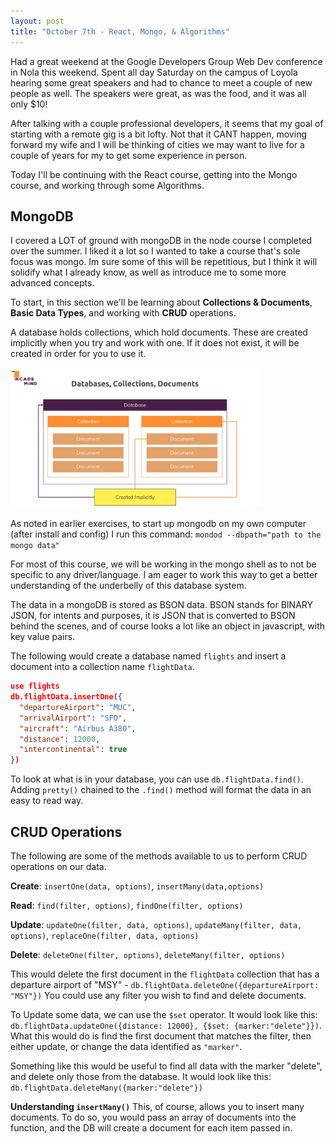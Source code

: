 ```yaml
---
layout: post
title: "October 7th - React, Mongo, & Algorithms"
---
```

Had a great weekend at the Google Developers Group Web Dev conference in Nola this weekend. Spent all day Saturday on the campus of Loyola hearing some great speakers and had to chance to meet a couple of new people as well. The speakers were great, as was the food, and it was all only $10!

After talking with a couple professional developers, it seems that my goal of starting with a remote gig is a bit lofty. Not that it CANT happen, moving forward my wife and I will be thinking of cities we may want to live for a couple of years for my to get some experience in person.

Today I'll be continuing with the React course, getting into the Mongo course, and working through some Algorithms.
<!--more-->

## MongoDB
I covered a LOT of ground with mongoDB in the node course I completed over the summer. I liked it a lot so I wanted to take a course that's sole focus was mongo. Im sure some of this will be repetitious, but I think it will solidify what I already know, as well as introduce me to some more advanced concepts.

To start, in  this section we'll be learning about **Collections & Documents**, **Basic Data Types**, and working with **CRUD** operations.

A database holds collections, which hold documents. These are created implicitly when you try and work with one. If it does not exist, it will be created in order for you to use it.

<img src="/assets/img/mongodb_database.png" width="400"/> </br>


As noted in earlier exercises, to start up mongodb on my own computer (after install and config) I run this command: `mondod --dbpath="path to the mongo data"`

For most of this course, we will be working in the mongo shell as to not be specific to any driver/language. I am eager to work this way to get a better understanding of the underbelly of this database system.

The data in a mongoDB is stored as BSON data. BSON stands for BINARY JSON, for intents and purposes, it is JSON that is converted to BSON behind the scenes, and of course looks a lot like an object in javascript, with key value pairs.

The following would create a database named `flights` and insert a document into a collection name `flightData`.
```json
use flights
db.flightData.insertOne({
  "departureAirport": "MUC",
  "arrivalAirport": "SFO",
  "aircraft": "Airbus A380",
  "distance": 12000,
  "intercontinental": true
})
```
To look at what is in your database, you can use `db.flightData.find()`. Adding `pretty()` chained to the `.find()` method will format the data in an easy to read way.

## CRUD Operations
The following are some of the methods available to us to perform CRUD operations on our data.

**Create**: `insertOne(data, options)`, `insertMany(data,options)`

**Read**: `find(filter, options)`, `findOne(filter, options)`

**Update**: `updateOne(filter, data, options)`, `updateMany(filter, data, options)`, `replaceOne(filter, data, options)`

**Delete**: `deleteOne(filter, options)`, `deleteMany(filter, options)`

This would delete the first document in the `flightData` collection that has a departure airport of "MSY" - `db.flightData.deleteOne({departureAirport: "MSY"})` You could use any filter you wish to find and delete documents.

To Update some data, we can use the `$set` operator. It would look like this: `db.flightData.updateOne({distance: 12000}, {$set: {marker:"delete"}})`. What this would do is find the first document that matches the filter, then either update, or change the data identified as `"marker"`.

Something like this would be useful to find all data with the marker "delete", and delete only those from the database. It would look like this: `db.flightData.deleteMany({marker:"delete"})`

**Understanding `insertMany()`**
This, of course, allows you to insert many documents. To do so, you would pass an array of documents into the function, and the DB will create a document for each item passed in.
